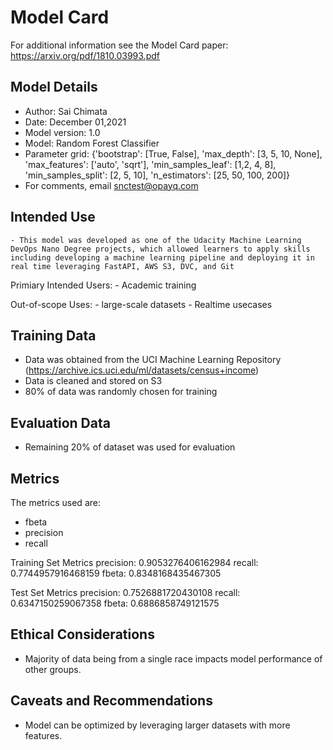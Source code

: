 # Model Card

For additional information see the Model Card paper: https://arxiv.org/pdf/1810.03993.pdf

## Model Details
- Author: Sai Chimata
- Date: December 01,2021
- Model version: 1.0
- Model: Random Forest Classifier
- Parameter grid: {'bootstrap': [True, False],
               'max_depth': [3, 5, 10, None],
               'max_features': ['auto', 'sqrt'],
               'min_samples_leaf': [1,2, 4, 8],
               'min_samples_split': [2, 5, 10],
               'n_estimators': [25, 50, 100, 200]}
- For comments, email snctest@opayq.com

## Intended Use
    - This model was developed as one of the Udacity Machine Learning DevOps Nano Degree projects, which allowed learners to apply skills including developing a machine learning pipeline and deploying it in real time leveraging FastAPI, AWS S3, DVC, and Git

Primiary Intended Users: 
    - Academic training 

Out-of-scope Uses:
    - large-scale datasets
    - Realtime usecases



## Training Data
- Data was obtained from the UCI Machine Learning Repository  (https://archive.ics.uci.edu/ml/datasets/census+income)
- Data is cleaned and stored on S3
- 80% of data was randomly chosen for training

## Evaluation Data
- Remaining 20% of dataset was used for evaluation

## Metrics
The metrics used are:
  - fbeta
  - precision
  - recall
  
Training Set Metrics
precision: 0.9053276406162984
recall: 0.7744957916468159
fbeta: 0.8348168435467305

Test Set Metrics
precision: 0.7526881720430108
recall: 0.6347150259067358
fbeta: 0.6886858749121575

## Ethical Considerations
- Majority of data being from a single race impacts model performance of other groups.

## Caveats and Recommendations
- Model can be optimized by leveraging larger datasets with more features.
